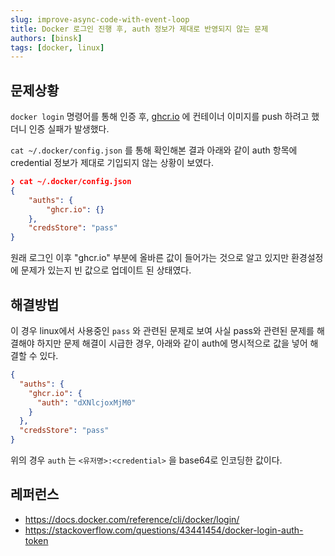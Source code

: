 ```yaml
---
slug: improve-async-code-with-event-loop
title: Docker 로그인 진행 후, auth 정보가 제대로 반영되지 않는 문제
authors: [binsk]
tags: [docker, linux]
---
```


## 문제상황

`docker login` 명령어를 통해 인증 후, [ghcr.io](http://ghcr.io) 에 컨테이너 이미지를 push 하려고 했더니 인증 실패가 발생했다.
<!-- truncate -->
`cat ~/.docker/config.json` 를 통해 확인해본 결과 아래와 같이 auth 항목에 credential 정보가 제대로 기입되지 않는 상황이 보였다.

```json
❯ cat ~/.docker/config.json
{
    "auths": {
        "ghcr.io": {}
    },
    "credsStore": "pass"
}
```

원래 로그인 이후 "ghcr.io" 부분에 올바른 값이 들어가는 것으로 알고 있지만 환경설정에 문제가 있는지 빈 값으로 업데이트 된 상태였다.

## 해결방법

이 경우 linux에서 사용중인 `pass` 와 관련된 문제로 보여 사실 pass와 관련된 문제를 해결해야 하지만 문제 해결이 시급한 경우, 아래와 같이 auth에 명시적으로 값을 넣어 해결할 수 있다.

```json
{
  "auths": {
    "ghcr.io": {
      "auth": "dXNlcjoxMjM0"
    }
  },
  "credsStore": "pass"
}
```

위의 경우 `auth` 는 `<유저명>:<credential>` 을 base64로 인코딩한 값이다.

## 레퍼런스
- https://docs.docker.com/reference/cli/docker/login/
- https://stackoverflow.com/questions/43441454/docker-login-auth-token
